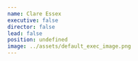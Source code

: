 ```yaml
---
name: Clare Essex
executive: false
director: false
lead: false
position: undefined
image: ../assets/default_exec_image.png
---
```

